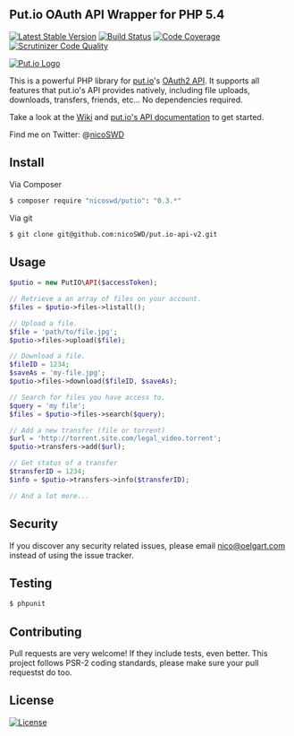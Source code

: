 ## Put.io OAuth API Wrapper for PHP 5.4

[![Latest Stable Version](https://img.shields.io/packagist/v/nicoswd/putio.svg)](https://packagist.org/packages/nicoswd/putio)
[![Build Status](https://scrutinizer-ci.com/g/nicoSWD/put.io-api-v2/badges/build.png?b=master)](https://scrutinizer-ci.com/g/nicoSWD/put.io-api-v2/build-status/master) [![Code Coverage](https://scrutinizer-ci.com/g/nicoSWD/put.io-api-v2/badges/coverage.png?b=master)](https://scrutinizer-ci.com/g/nicoSWD/put.io-api-v2/?branch=master)
[![Scrutinizer Code Quality](https://img.shields.io/scrutinizer/g/nicoswd/put.io-api-v2.svg?b=master)](https://scrutinizer-ci.com/g/nicoSWD/put.io-api-v2/?branch=master)

[![Put.io Logo](http://s15.postimg.org/j2ewelz5n/putio_logo.png)](https://put.io/)

This is a powerful PHP library for [put.io](https://put.io/)'s [OAuth2 API](https://api.put.io/v2/docs/).
It supports all features that put.io's API provides natively, including file uploads, downloads, transfers, friends, etc... No dependencies required.

Take a look at the [Wiki](https://github.com/nicoSWD/put.io-api-v2/wiki/) and [put.io's API documentation](https://api.put.io/v2/docs/) to get started.

Find me on Twitter: @[nicoSWD](https://twitter.com/nicoSWD)

## Install

Via Composer

``` bash
$ composer require "nicoswd/putio": "0.3.*"
```

Via git
``` bash
$ git clone git@github.com:nicoSWD/put.io-api-v2.git
```


## Usage

```php
$putio = new PutIO\API($accessToken);

// Retrieve a an array of files on your account.
$files = $putio->files->listall();

// Upload a file.
$file = 'path/to/file.jpg';
$putio->files->upload($file);

// Download a file.
$fileID = 1234;
$saveAs = 'my-file.jpg';
$putio->files->download($fileID, $saveAs);

// Search for files you have access to.
$query = 'my file';
$files = $putio->files->search($query);

// Add a new transfer (file or torrent)
$url = 'http://torrent.site.com/legal_video.torrent';
$putio->transfers->add($url);

// Get status of a transfer
$transferID = 1234;
$info = $putio->transfers->info($transferID);

// And a lot more...
```

## Security

If you discover any security related issues, please email nico@oelgart.com instead of using the issue tracker.

## Testing

``` bash
$ phpunit
```

## Contributing
Pull requests are very welcome! If they include tests, even better. This project follows PSR-2 coding standards, please make sure your pull requestst do too.

## License

[![License](https://img.shields.io/packagist/l/nicoSWD/putio.svg)](https://packagist.org/packages/nicoswd/putio)
